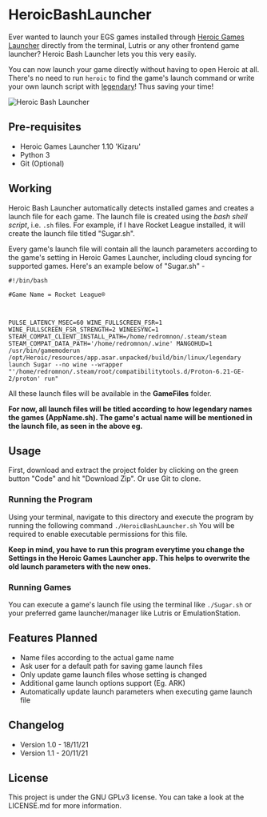 # HeroicBashLauncher

Ever wanted to launch your EGS games installed through [Heroic Games Launcher](https://github.com/Heroic-Games-Launcher/HeroicGamesLauncher) directly from the terminal, Lutris or any other frontend game launcher?
Heroic Bash Launcher lets you this very easily. 

You can now launch your game directly without having to open Heroic at all. There's no need to run `heroic` to find the game's launch command or write your own launch script with [legendary](https://github.com/derrod/legendary)! Thus saving your time!


![Heroic Bash Launcher](https://user-images.githubusercontent.com/74495920/142615495-a4e5e811-7ee3-41b8-ae80-d6d008820f2a.png)


## Pre-requisites
- Heroic Games Launcher 1.10 'Kizaru'
- Python 3
- Git (Optional)


## Working

Heroic Bash Launcher automatically detects installed games and creates a launch file for each game. The launch file is created using the *bash shell script*, i.e. `.sh` files. For example, if I have Rocket League installed, it will create the launch file titled "Sugar.sh".

Every game's launch file will contain all the launch parameters according to the game's setting in Heroic Games Launcher, including cloud syncing for supported games. Here's an example below of "Sugar.sh" -

```
#!/bin/bash

#Game Name = Rocket League®



PULSE_LATENCY_MSEC=60 WINE_FULLSCREEN_FSR=1 WINE_FULLSCREEN_FSR_STRENGTH=2 WINEESYNC=1 STEAM_COMPAT_CLIENT_INSTALL_PATH=/home/redromnon/.steam/steam STEAM_COMPAT_DATA_PATH='/home/redromnon/.wine' MANGOHUD=1 /usr/bin/gamemoderun /opt/Heroic/resources/app.asar.unpacked/build/bin/linux/legendary launch Sugar --no wine --wrapper "'/home/redromnon/.steam/root/compatibilitytools.d/Proton-6.21-GE-2/proton' run"
```

All these launch files will be available in the **GameFiles** folder. 

**For now, all launch files will be titled according to how legendary names the games (AppName.sh). The game's actual name will be mentioned in the launch file, as seen in the above eg.**


## Usage

First, download and extract the project folder by clicking on the green button "Code" and hit "Download Zip". Or use Git to clone.

### Running the Program
Using your terminal, navigate to this directory and execute the program by running the following command
```./HeroicBashLauncher.sh``` 
You will be required to enable executable permissions for this file.

**Keep in mind, you have to run this program everytime you change the Settings in the Heroic Games Launcher app. This helps to overwrite the old launch parameters with the new ones.**

### Running Games
You can execute a game's launch file using the terminal like ```./Sugar.sh``` or your preferred game launcher/manager like Lutris or EmulationStation.


## Features Planned

- Name files according to the actual game name
- Ask user for a default path for saving game launch files
- Only update game launch files whose setting is changed
- Additional game launch options support (Eg. ARK)
- Automatically update launch parameters when executing game launch file


## Changelog

- Version 1.0 - 18/11/21
- Version 1.1 - 20/11/21


## License
This project is under the GNU GPLv3 license. You can take a look at the LICENSE.md for more information.
